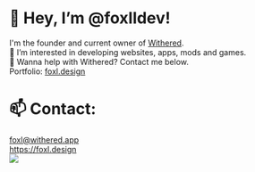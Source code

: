 
# 👋 Hey, I’m @foxlldev!
I'm the founder and current owner of [Withered](https://withered.app/about).  
👀 I’m interested in developing websites, apps, mods and games.  
💞️ Wanna help with Withered? Contact me below.  
Portfolio: [foxl.design](https://foxl.design)

# 📫 Contact:
foxl@withered.app  
https://foxl.design 
<br><img src="https://discord.c99.nl/widget/theme-3/400680342136291329.png">

<!---
foxlldev/foxlldev is a ✨ special ✨ repository because its `README.md` (this file) appears on your GitHub profile.
You can click the Preview link to take a look at your changes.
--->
